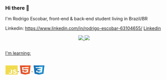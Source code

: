 ### Hi there 👋 

I'm Rodrigo Escobar, front-end & back-end student living in Brazil/BR


Linkedin: https://www.linkedin.com/in/rodrigo-escobar-63104655/
<a target="_blank" href="https://www.linkedin.com/in/rodrigo-escobar-63104655/">Linkedin</a>



<div align="center">
  <a href="https://github.com/EscobarRodrigo">
  <img height="180em" src="https://github-readme-stats.vercel.app/api?username=EscobarRodrigo&show_icons=true&theme=dark&include_all_commits=true&count_private=true"/>
  <img height="180em" src="https://github-readme-stats.vercel.app/api/top-langs/?username=EscobarRodrigo&layout=compact&langs_count=7&theme=dark"/>
</div>

  ##
  
I'm learning:
  <div style="display: inline_block"><br>
  <img align="center" alt="Rafa-Js" height="30" width="40" src="https://raw.githubusercontent.com/devicons/devicon/master/icons/javascript/javascript-plain.svg">
  <img align="center" alt="Rafa-HTML" height="30" width="40" src="https://raw.githubusercontent.com/devicons/devicon/master/icons/html5/html5-original.svg">
  <img align="center" alt="Rafa-CSS" height="30" width="40" src="https://raw.githubusercontent.com/devicons/devicon/master/icons/css3/css3-original.svg">
  </div>
  
<!--   
    ![Snake animation](https://github.com/EscobarRodrigo/EscobarRodrigo/blob/output/github-contribution-grid-snake.svg) -->



